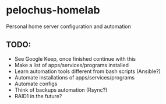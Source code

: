 # pelochus-homelab
Personal home server configuration and automation

## TODO:
- See Google Keep, once finished continue with this
- Make a list of apps/services/programs installed
- Learn automation tools different from bash scripts (Ansible?)
- Automate installations of apps/services/programs
- Automate configs
- Think of backups automation (Rsync?) 
- RAID1 in the future?
